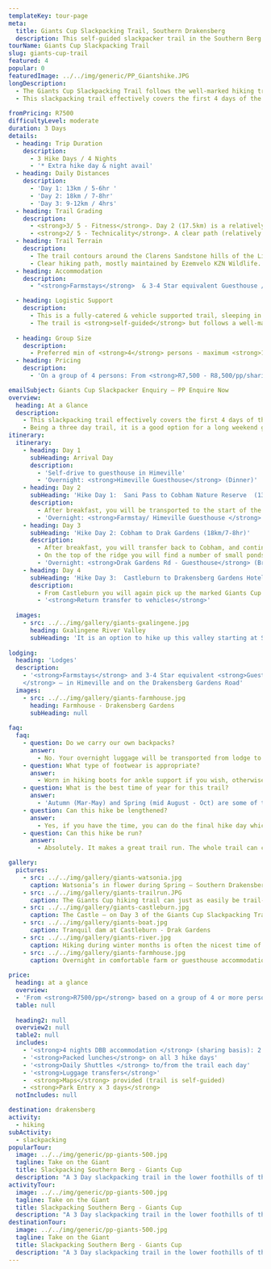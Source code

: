 ```yaml
---
templateKey: tour-page
meta:
  title: Giants Cup Slackpacking Trail, Southern Drakensberg
  description: This self-guided slackpacker trail in the Southern Berg covers the first 4 days of the Giants Cup Trail in three. Overnighting in comfortable lodges and farm-stays with catering and luggage transfers provided.
tourName: Giants Cup Slackpacking Trail
slug: giants-cup-trail
featured: 4
popular: 0
featuredImage: ../../img/generic/PP_Giantshike.JPG
longDescription:
  - The Giants Cup Slackpacking Trail follows the well-marked hiking trail that runs along the base of the southern Drakensberg. Contouring around the Sandstone outcrops of the Little Berg, the trail affords magnificent views of the high mountains and a good chance of game sightings. 
  - This slackpacking trail effectively covers the first 4 days of the Giants Cup Trail in three, and can be extended to cover the full 5-day 60km trail all the way through to Bushmens Nek. Overnighting in comfortable lodges and farm-stays.
  
fromPricing: R7500
difficultyLevel: moderate
duration: 3 Days
details:
  - heading: Trip Duration
    description:
      - 3 Hike Days / 4 Nights 
      - '* Extra hike day & night avail'
  - heading: Daily Distances
    description:
      - 'Day 1: 13km / 5-6hr '
      - 'Day 2: 18km / 7-8hr'
      - 'Day 3: 9-12km / 4hrs'
  - heading: Trail Grading
    description:
      - <strong>3/ 5 - Fitness</strong>. Day 2 (17.5km) is a relatively long day though the ascent is not great.
      - <strong>2/ 5 - Technicality</strong>. A clear path (relatively well maintained), with no sheer vertical sections.
  - heading: Trail Terrain
    description:
      - The trail contours around the Clarens Sandstone hills of the Little Berg (at 1250 – 2000m altitude). 
      - Clear hiking path, mostly maintained by Ezemvelo KZN Wildlife.
  - heading: Accommodation
    description:
      - "<strong>Farmstays</strong>  & 3-4 Star equivalent Guesthouse / B&B's"

  - heading: Logistic Support
    description:
      - This is a fully-catered & vehicle supported trail, sleeping in comfortable farmhouses or lodges. 
      - The trail is <strong>self-guided</strong> but follows a well-marked trail with emergency support service.
     
  - heading: Group Size
    description:
      - Preferred min of <strong>4</strong> persons - maximum <strong>12</strong> per group
  - heading: Pricing
    description:
      - 'On a group of 4 persons: From <strong>R7,500 - R8,500/pp/sharing</strong>'

emailSubject: Giants Cup Slackpacker Enquiry – PP Enquire Now
overview:
  heading: At a Glance
  description:
    - This slackpacking trail effectively covers the first 4 days of the Giants Cup Trail, and can be extended to cover the full 5-day 60km trail all the way through to Bushmens Nek. At the end of each days hike, you are ferried a short distance to a comfortable lodge or farmstay, with your bags awaiting your arrival. This means you can hike the trail without the burden of a heavy pack, giving you more time to take that swim in a refreshing mountain pool or photograph the wild flowers along the way.
    - Being a three day trail, it is a good option for a long weekend getaway. For those walkers who want to marry fine dining and more luxury lodgings to the experience, this trail can be upgraded to do so.
itinerary:
  itinerary:
    - heading: Day 1
      subHeading: Arrival Day
      description:
        - 'Self-drive to guesthouse in Himeville'
        - 'Overnight: <strong>Himeville Guesthouse</strong> (Dinner)'
    - heading: Day 2
      subHeading: 'Hike Day 1:  Sani Pass to Cobham Nature Reserve  (13km/ 5-6hr hike time)'
      description:
        - After breakfast, you will be transported to the start of the trail, a few kms up the Sani Pass road. After crossing between the Mkomazana and Gxalingwa valleys, Ngwenya Pools makes an ideal refresher point, before the trail ascends gradually through attractive country into the Pholela valley. The suspension bridge marks the entry into Cobham reserve, from where you will be collected & transferred to your overnight stay. 
        - 'Overnight: <strong>Farmstay/ Himeville Guesthouse </strong> (Breakfast, packed lunch & dinner)'
    - heading: Day 3
      subHeading: 'Hike Day 2: Cobham to Drak Gardens (18km/7-8hr)'
      description:
        - After breakfast, you will transfer back to Cobham, and continue the trail which ascends the Siphongweni Ridge past Tortoise Rocks before traversing its southern flank and dropping down into the Mzimkulwana valley. Mzimkulwana Hut (normally the 2nd nights hut on the GC Trail) makes for a shady rest point, as from here it is a steady climb out of the valley, towards Little Bamboo Mountain.
        - On the top of the ridge you will find a number of small ponds (tarns) where blue cranes frequent and the remains of a petrified forest can be found. The trail then follows the Killiecrankie stream down to the Drakensberg Gardens Valley where you will be picked up and taken to your next night’s guesthouse. 
        - 'Overnight: <strong>Drak Gardens Rd - Guesthouse</strong> (Breakfast, packed lunch & dinner)'
    - heading: Day 4
      subHeading: 'Hike Day 3:  Castleburn to Drakensberg Gardens Hotel (10km/4hr)'
      description:
        - From Castleburn you will again pick up the marked Giants Cup Trail. The first half of the trail ascends the ridge to the west of Garden Castle mountain via the scenic but steep Black Eagle Pass which reaches an altitude of 1900 metres. Many pleasant vistas present themselves as you follow the contour path to the top of the Drakensberg Gardens hotel, at which point you will come down. 
        - '<strong>Return transfer to vehicles</strong>'
        
  images:
    - src: ../../img/gallery/giants-gxalingene.jpg
      heading: Gxalingene River Valley
      subHeading: 'It is an option to hike up this valley starting at Sani Pass hotel - Day 1 of the Giants Cup Slackpacker'
    
lodging:
  heading: 'Lodges'
  description:
    - '<strong>Farmstays</strong> and 3-4 Star equivalent <strong>Guesthouse / B&Bs
    </strong> – in Himeville and on the Drakensberg Gardens Road'
  images:
    - src: ../../img/gallery/giants-farmhouse.jpg
      heading: Farmhouse - Drakensberg Gardens
      subHeading: null
    
faq:
  faq:
    - question: Do we carry our own backpacks?
      answer:
        - No. Your overnight luggage will be transported from lodge to lodge on this trail. 
    - question: What type of footwear is appropriate?
      answer:
        - Worn in hiking boots for ankle support if you wish, otherwise a hiking or trail-running shoe will be fine for this little berg trail. 
    - question: What is the best time of year for this trail?
      answer:
        - 'Autumn (Mar-May) and Spring (mid August - Oct) are some of the best months. For the most stable weather, winter months (June-July) can be the best: chilly starts but generally warm and dry days with a warm lodge to snuggle down overnight. The hottest months (Nov-Feb) tend to have heavy afternoon thunderstorms.'
    - question: Can this hike be lengthened?
      answer:
        - Yes, if you have the time, you can do the final hike day which goes from Swiman’s hut (just beyond Drak Gardens hotel) through to Bushmens Nek hotel – approx. 12kms. A night at Bushmens Nek hotel is a great way to finish off the trail.
    - question: Can this hike be run?
      answer:
        - Absolutely. It makes a great trail run. The whole trail can comfortably be run in 3 days or even over a weekend. There is an event which does this trail, but we can organise it for you as a private run with your friends.

gallery:
  pictures:
    - src: ../../img/gallery/giants-watsonia.jpg
      caption: Watsonia’s in flower during Spring – Southern Drakensberg.
    - src: ../../img/gallery/giants-trailrun.JPG
      caption: The Giants Cup hiking trail can just as easily be trail-run. We were treated to a snow dusting when we did it in September.
    - src: ../../img/gallery/giants-castleburn.jpg
      caption: The Castle – on Day 3 of the Giants Cup Slackpacking Trail
    - src: ../../img/gallery/giants-boat.jpg
      caption: Tranquil dam at Castleburn - Drak Gardens
    - src: ../../img/gallery/giants-river.jpg
      caption: Hiking during winter months is often the nicest time of year – with the most stable weather conditions.  
    - src: ../../img/gallery/giants-farmhouse.jpg
      caption: Overnight in comfortable farm or guesthouse accommodation on the Giants Cup Slackpacker.   
    
price:
  heading: at a glance
  overview: 
  - 'From <strong>R7500/pp</strong> based on a group of 4 or more persons'
  table: null
  
  heading2: null
  overview2: null
  table2: null
  includes:
    - '<strong>4 nights DBB accommodation </strong> (sharing basis): 2 nights in Himeville  & 2 night Drakensberg Gardens valley'
    - '<strong>Packed lunches</strong> on all 3 hike days'
    - '<strong>Daily Shuttles </strong> to/from the trail each day'
    - '<strong>Luggage transfers</strong>'
    -  <strong>Maps</strong> provided (trail is self-guided)
    - <strong>Park Entry x 3 days</strong>
  notIncludes: null

destination: drakensberg
activity:
  - hiking
subActivity:
  - slackpacking
popularTour:
  image: ../../img/generic/pp-giants-500.jpg
  tagline: Take on the Giant
  title: Slackpacking Southern Berg - Giants Cup
  description: "A 3 Day slackpacking trail in the lower foothills of the Southern Berg. With comfy farmstays, catering & luggage support - this is a good friend and family hike for novice-intermediate hikers."
activityTour:
  image: ../../img/generic/pp-giants-500.jpg
  tagline: Take on the Giant
  title: Slackpacking Southern Berg - Giants Cup
  description: "A 3 Day slackpacking trail in the lower foothills of the Southern Berg. With comfy farmstays, catering & luggage support - this is a good friend and family hike for novice-intermediate hikers."
destinationTour:
  image: ../../img/generic/pp-giants-500.jpg
  tagline: Take on the Giant
  title: Slackpacking Southern Berg - Giants Cup
  description: "A 3 Day slackpacking trail in the lower foothills of the Southern Berg. With comfy farmstays, catering & luggage support - this is a good friend and family hike for novice-intermediate hikers."
---
```

